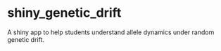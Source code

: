 # shiny_genetic_drift
A shiny app to help students understand allele dynamics under random genetic drift. 
